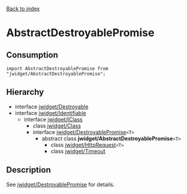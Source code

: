 [Back to index](../README.md)

# AbstractDestroyablePromise



## Consumption

	import AbstractDestroyablePromise from "jwidget/AbstractDestroyablePromise";

## Hierarchy

* interface [jwidget/Destroyable](Destroyable.md)
* interface [jwidget/Identifiable](Identifiable.md)
	* interface [jwidget/IClass](IClass.md)
		* class [jwidget/Class](Class.md)
		* interface [jwidget/DestroyablePromise](DestroyablePromise.md)`<T>`
			* abstract class **jwidget/AbstractDestroyablePromise**`<T>`
				* class [jwidget/HttpRequest](HttpRequest.md)`<T>`
				* class [jwidget/Timeout](Timeout.md)

## Description

See [jwidget/DestroyablePromise](DestroyablePromise.md) for details.

